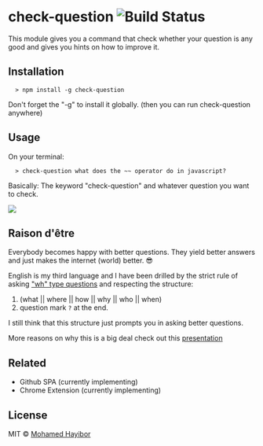 # check-question ![Build Status](https://travis-ci.org/mohamedhayibor/check-question.svg?branch=master)

This module gives you a command that check whether your question is any good and gives you hints on how to improve it.

## Installation
```
  > npm install -g check-question
```

Don't forget the "-g" to install it globally. (then you can run check-question anywhere)

## Usage

On your terminal:

```
  > check-question what does the ~~ operator do in javascript?
```
Basically: The keyword "check-question" and whatever question you want to check.

![](http://res.cloudinary.com/masteryoperation/image/upload/v1463445457/Screen_Shot_2016-05-16_at_8.36.06_PM_jtj7fs.png)

## Raison d'être

Everybody becomes happy with better questions. They yield better answers and just makes the internet (world) better. :sunglasses:

English is my third language and I have been drilled by the strict rule of asking ["wh" type questions](https://en.wikipedia.org/wiki/Question#wh) and respecting the structure:

1. (what || where || how || why || who || when)
2. question mark `?` at the end.

I still think that this structure just prompts you in asking better questions.

More reasons on why this is a big deal check out this [presentation](http://slides.com/mohamedhayibor/mckinsey-hackathon/fullscreen)

## Related
- Github SPA (currently implementing)
- Chrome Extension (currently implementing)

## License
MIT © [Mohamed Hayibor](https://github.com/mohamedhayibor)
